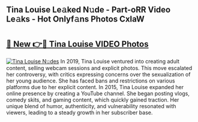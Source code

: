 ## Tina Louise Le𝚊ked N𝚞de - Part-oRR Video Le𝚊ks - Hot Onlyf𝚊ns Photos CxIaW

# <h2><a href="http://ab4446.deff.icu/?id=Tina+Louise">🔗 New 👉🔴 Tina Louise VIDEO Photos</a></h2>

[![Tina Louise N𝚞des](https://i.imgur.com/rIISA9y.gif)](http://ab4446.deff.icu/?id=Tina+Louise)
In 2019, Tina Louise ventured into creating adult content, selling webcam sessions and explicit photos. This move escalated her controversy, with critics expressing concerns over the sexualization of her young audience. She has faced bans and restrictions on various platforms due to her explicit content. In 2015, Tina Louise expanded her online presence by creating a YouTube channel. She began posting vlogs, comedy skits, and gaming content, which quickly gained traction. Her unique blend of humor, authenticity, and vulnerability resonated with viewers, leading to a steady growth in her subscriber base.
